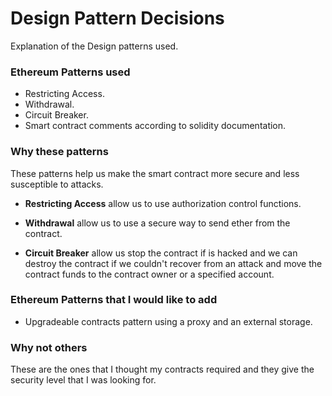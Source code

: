 # Design Pattern Decisions

Explanation of the Design patterns used.

### Ethereum Patterns used

* Restricting Access.
* Withdrawal.
* Circuit Breaker.
* Smart contract comments according to solidity documentation.

### Why these patterns

These patterns help us make the smart contract more secure and less susceptible to attacks.

* __Restricting Access__ allow us to use authorization control functions.

* __Withdrawal__ allow us to use a secure way to send ether from the contract.

* __Circuit Breaker__ allow us stop the contract if is hacked and we can destroy the contract if we couldn't recover from an attack and move the contract funds to the contract owner or a specified account.

### Ethereum Patterns that I would like to add

* Upgradeable contracts pattern using a proxy and an external storage.

### Why not others

These are the ones that I thought my contracts required and they give the security level that I was looking for.